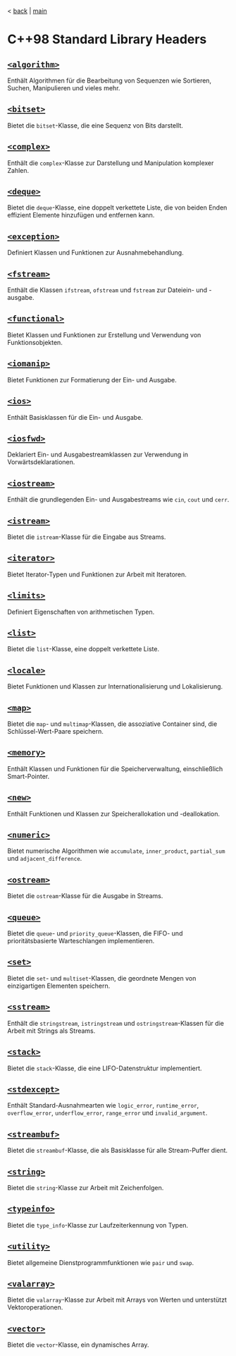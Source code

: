 < [back](cpp_rules_picine.md) | [main](/)

# C++98 Standard Library Headers

## [`<algorithm>`](https://en.cppreference.com/w/cpp/header/algorithm)
Enthält Algorithmen für die Bearbeitung von Sequenzen wie Sortieren, Suchen, Manipulieren und vieles mehr.

## [`<bitset>`](https://en.cppreference.com/w/cpp/header/bitset)
Bietet die `bitset`-Klasse, die eine Sequenz von Bits darstellt.

## [`<complex>`](https://en.cppreference.com/w/cpp/header/complex)
Enthält die `complex`-Klasse zur Darstellung und Manipulation komplexer Zahlen.

## [`<deque>`](https://en.cppreference.com/w/cpp/header/deque)
Bietet die `deque`-Klasse, eine doppelt verkettete Liste, die von beiden Enden effizient Elemente hinzufügen und entfernen kann.

## [`<exception>`](https://en.cppreference.com/w/cpp/header/exception)
Definiert Klassen und Funktionen zur Ausnahmebehandlung.

## [`<fstream>`](https://en.cppreference.com/w/cpp/header/fstream)
Enthält die Klassen `ifstream`, `ofstream` und `fstream` zur Dateiein- und -ausgabe.

## [`<functional>`](https://en.cppreference.com/w/cpp/header/functional)
Bietet Klassen und Funktionen zur Erstellung und Verwendung von Funktionsobjekten.

## [`<iomanip>`](https://en.cppreference.com/w/cpp/header/iomanip)
Bietet Funktionen zur Formatierung der Ein- und Ausgabe.

## [`<ios>`](https://en.cppreference.com/w/cpp/header/ios)
Enthält Basisklassen für die Ein- und Ausgabe.

## [`<iosfwd>`](https://en.cppreference.com/w/cpp/header/iosfwd)
Deklariert Ein- und Ausgabestreamklassen zur Verwendung in Vorwärtsdeklarationen.

## [`<iostream>`](https://en.cppreference.com/w/cpp/header/iostream)
Enthält die grundlegenden Ein- und Ausgabestreams wie `cin`, `cout` und `cerr`.

## [`<istream>`](https://en.cppreference.com/w/cpp/header/istream)
Bietet die `istream`-Klasse für die Eingabe aus Streams.

## [`<iterator>`](https://en.cppreference.com/w/cpp/header/iterator)
Bietet Iterator-Typen und Funktionen zur Arbeit mit Iteratoren.

## [`<limits>`](https://en.cppreference.com/w/cpp/header/limits)
Definiert Eigenschaften von arithmetischen Typen.

## [`<list>`](https://en.cppreference.com/w/cpp/header/list)
Bietet die `list`-Klasse, eine doppelt verkettete Liste.

## [`<locale>`](https://en.cppreference.com/w/cpp/header/locale)
Bietet Funktionen und Klassen zur Internationalisierung und Lokalisierung.

## [`<map>`](https://en.cppreference.com/w/cpp/header/map)
Bietet die `map`- und `multimap`-Klassen, die assoziative Container sind, die Schlüssel-Wert-Paare speichern.

## [`<memory>`](https://en.cppreference.com/w/cpp/header/memory)
Enthält Klassen und Funktionen für die Speicherverwaltung, einschließlich Smart-Pointer.

## [`<new>`](https://en.cppreference.com/w/cpp/header/new)
Enthält Funktionen und Klassen zur Speicherallokation und -deallokation.

## [`<numeric>`](https://en.cppreference.com/w/cpp/header/numeric)
Bietet numerische Algorithmen wie `accumulate`, `inner_product`, `partial_sum` und `adjacent_difference`.

## [`<ostream>`](https://en.cppreference.com/w/cpp/header/ostream)
Bietet die `ostream`-Klasse für die Ausgabe in Streams.

## [`<queue>`](https://en.cppreference.com/w/cpp/header/queue)
Bietet die `queue`- und `priority_queue`-Klassen, die FIFO- und prioritätsbasierte Warteschlangen implementieren.

## [`<set>`](https://en.cppreference.com/w/cpp/header/set)
Bietet die `set`- und `multiset`-Klassen, die geordnete Mengen von einzigartigen Elementen speichern.

## [`<sstream>`](https://en.cppreference.com/w/cpp/header/sstream)
Enthält die `stringstream`, `istringstream` und `ostringstream`-Klassen für die Arbeit mit Strings als Streams.

## [`<stack>`](https://en.cppreference.com/w/cpp/header/stack)
Bietet die `stack`-Klasse, die eine LIFO-Datenstruktur implementiert.

## [`<stdexcept>`](https://en.cppreference.com/w/cpp/header/stdexcept)
Enthält Standard-Ausnahmearten wie `logic_error`, `runtime_error`, `overflow_error`, `underflow_error`, `range_error` und `invalid_argument`.

## [`<streambuf>`](https://en.cppreference.com/w/cpp/header/streambuf)
Bietet die `streambuf`-Klasse, die als Basisklasse für alle Stream-Puffer dient.

## [`<string>`](https://en.cppreference.com/w/cpp/header/string)
Bietet die `string`-Klasse zur Arbeit mit Zeichenfolgen.

## [`<typeinfo>`](https://en.cppreference.com/w/cpp/header/typeinfo)
Bietet die `type_info`-Klasse zur Laufzeiterkennung von Typen.

## [`<utility>`](https://en.cppreference.com/w/cpp/header/utility)
Bietet allgemeine Dienstprogrammfunktionen wie `pair` und `swap`.

## [`<valarray>`](https://en.cppreference.com/w/cpp/header/valarray)
Bietet die `valarray`-Klasse zur Arbeit mit Arrays von Werten und unterstützt Vektoroperationen.

## [`<vector>`](https://en.cppreference.com/w/cpp/header/vector)
Bietet die `vector`-Klasse, ein dynamisches Array.
